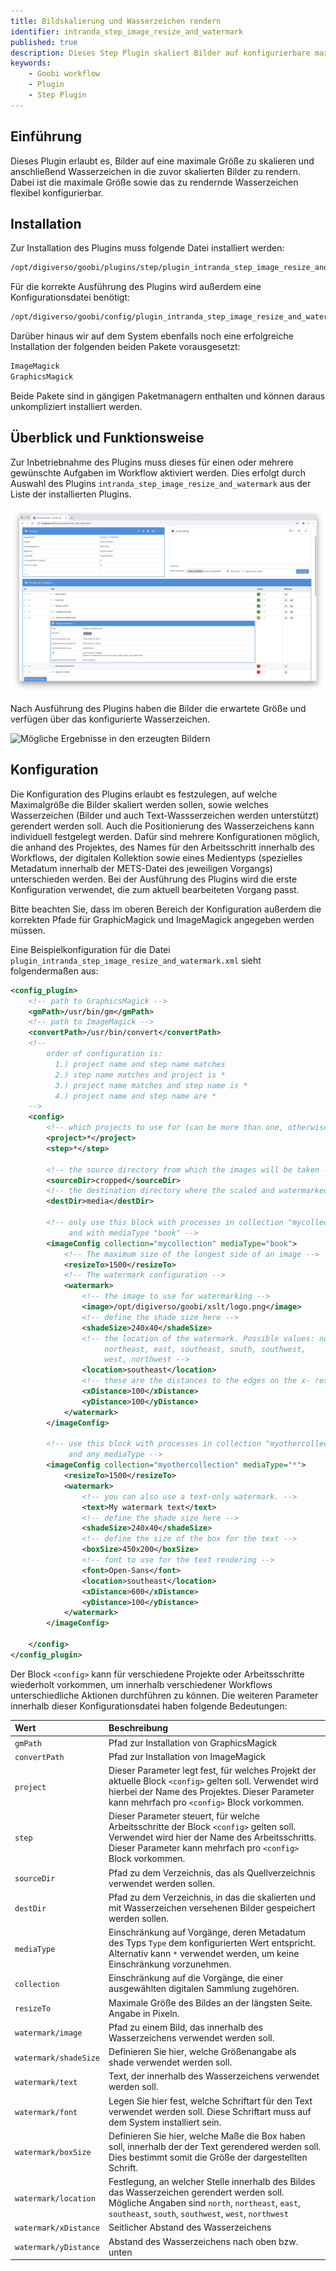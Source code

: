 ```yaml
---
title: Bildskalierung und Wasserzeichen rendern
identifier: intranda_step_image_resize_and_watermark
published: true
description: Dieses Step Plugin skaliert Bilder auf konfigurierbare maximale Ausmaße und rendert ein Wasserzeichen in die skalierten Bilder.
keywords:
    - Goobi workflow
    - Plugin
    - Step Plugin
---
```

## Einführung
Dieses Plugin erlaubt es, Bilder auf eine maximale Größe zu skalieren und anschließend Wasserzeichen in die zuvor skalierten Bilder zu rendern. Dabei ist die maximale Größe sowie das zu rendernde Wasserzeichen flexibel konfigurierbar.


## Installation
Zur Installation des Plugins muss folgende Datei installiert werden:

```bash
/opt/digiverso/goobi/plugins/step/plugin_intranda_step_image_resize_and_watermark-base.jar
```

Für die korrekte Ausführung des Plugins wird außerdem eine Konfigurationsdatei benötigt:

```bash
/opt/digiverso/goobi/config/plugin_intranda_step_image_resize_and_watermark.xml
```

Darüber hinaus wir auf dem System ebenfalls noch eine erfolgreiche Installation der folgenden beiden Pakete vorausgesetzt:

```bash
ImageMagick
GraphicsMagick
```

Beide Pakete sind in gängigen Paketmanagern enthalten und können daraus unkompliziert installiert werden.


## Überblick und Funktionsweise
Zur Inbetriebnahme des Plugins muss dieses für einen oder mehrere gewünschte Aufgaben im Workflow aktiviert werden. Dies erfolgt durch Auswahl des Plugins `intranda_step_image_resize_and_watermark` aus der Liste der installierten Plugins.

![Integration des Plugins in den Workflow](screen1_de.png)

Nach Ausführung des Plugins haben die Bilder die erwartete Größe und verfügen über das konfigurierte Wasserzeichen.

![Mögliche Ergebnisse in den erzeugten Bildern](screen2.png)


## Konfiguration
Die Konfiguration des Plugins erlaubt es festzulegen, auf welche Maximalgröße die Bilder skaliert werden sollen, sowie welches Wasserzeichen (Bilder und auch Text-Wassserzeichen werden unterstützt) gerendert werden soll. Auch die Positionierung des Wasserzeichens kann individuell festgelegt werden. Dafür sind mehrere Konfigurationen möglich, die anhand des Projektes, des Names für den Arbeitsschritt innerhalb des Workflows, der digitalen Kollektion sowie eines Medientyps (spezielles Metadatum innerhalb der METS-Datei des jeweiligen Vorgangs) unterschieden werden. Bei der Ausführung des Plugins wird die erste Konfiguration verwendet, die zum aktuell bearbeiteten Vorgang passt.

Bitte beachten Sie, dass im oberen Bereich der Konfiguration außerdem die korrekten Pfade für GraphicMagick und ImageMagick angegeben werden müssen.

Eine Beispielkonfiguration für die Datei `plugin_intranda_step_image_resize_and_watermark.xml` sieht folgendermaßen aus:

```xml
<config_plugin>
    <!-- path to GraphicsMagick -->
    <gmPath>/usr/bin/gm</gmPath>
    <!-- path to ImageMagick -->
    <convertPath>/usr/bin/convert</convertPath>
    <!--
        order of configuration is:
          1.) project name and step name matches
          2.) step name matches and project is *
          3.) project name matches and step name is *
          4.) project name and step name are *
    -->
    <config>
        <!-- which projects to use for (can be more than one, otherwise use *) -->
        <project>*</project>
        <step>*</step>

        <!-- the source directory from which the images will be taken -->
        <sourceDir>cropped</sourceDir>
        <!-- the destination directory where the scaled and watermarked images will reside -->
        <destDir>media</destDir>

        <!-- only use this block with processes in collection "mycollection"
             and with mediaType "book" -->
        <imageConfig collection="mycollection" mediaType="book">
            <!-- The maximum size of the longest side of an image -->
            <resizeTo>1500</resizeTo>
            <!-- The watermark configuration -->
            <watermark>
                <!-- the image to use for watermarking -->
                <image>/opt/digiverso/goobi/xslt/logo.png</image>
                <!-- define the shade size here -->
                <shadeSize>240x40</shadeSize>
                <!-- the location of the watermark. Possible values: north,
                     northeast, east, southeast, south, southwest,
                     west, northwest -->
                <location>southeast</location>
                <!-- these are the distances to the edges on the x- resp. y-axis -->
                <xDistance>100</xDistance>
                <yDistance>100</yDistance>
            </watermark>
        </imageConfig>

        <!-- use this block with processes in collection "myothercollection"
             and any mediaType -->
        <imageConfig collection="myothercollection" mediaType="*">
            <resizeTo>1500</resizeTo>
            <watermark>
                <!-- you can also use a text-only watermark. -->
                <text>My watermark text</text>
                <!-- define the shade size here -->
                <shadeSize>240x40</shadeSize>
                <!-- define the size of the box for the text -->
                <boxSize>450x200</boxSize>
                <!-- font to use for the text rendering -->
                <font>Open-Sans</font>
                <location>southeast</location>
                <xDistance>600</xDistance>
                <yDistance>100</yDistance>
            </watermark>
        </imageConfig>

    </config>
</config_plugin>
```

Der Block `<config>` kann für verschiedene Projekte oder Arbeitsschritte wiederholt vorkommen, um innerhalb verschiedener Workflows unterschiedliche Aktionen durchführen zu können. Die weiteren Parameter innerhalb dieser Konfigurationsdatei haben folgende Bedeutungen:

| Wert | Beschreibung |
| :--- | :--- |
| `gmPath` | Pfad zur Installation von GraphicsMagick |
| `convertPath` | Pfad zur Installation von ImageMagick |
| `project` | Dieser Parameter legt fest, für welches Projekt der aktuelle Block `<config>` gelten soll. Verwendet wird hierbei der Name des Projektes. Dieser Parameter kann mehrfach pro `<config>` Block vorkommen. |
| `step` | Dieser Parameter steuert, für welche Arbeitsschritte der Block `<config>` gelten soll. Verwendet wird hier der Name des Arbeitsschritts. Dieser Parameter kann mehrfach pro `<config>` Block vorkommen. |
| `sourceDir` | Pfad zu dem Verzeichnis, das als Quellverzeichnis verwendet werden sollen. |
| `destDir` | Pfad zu dem Verzeichnis, in das die skalierten und mit Wasserzeichen versehenen Bilder gespeichert werden sollen. |
| `mediaType` | Einschränkung auf Vorgänge, deren Metadatum des Typs `Type` dem konfigurierten Wert entspricht. Alternativ kann `*` verwendet werden, um keine Einschränkung vorzunehmen. |
| `collection` | Einschränkung auf die Vorgänge, die einer ausgewählten digitalen Sammlung zugehören. |
| `resizeTo` | Maximale Größe des Bildes an der längsten Seite. Angabe in Pixeln. |
| `watermark/image` | Pfad zu einem Bild, das innerhalb des Wasserzeichens verwendet werden soll. |
| `watermark/shadeSize` | Definieren Sie hier, welche Größenangabe als shade verwendet werden soll. |
| `watermark/text` | Text, der innerhalb des Wasserzeichens verwendet werden soll. |
| `watermark/font` | Legen Sie hier fest, welche Schriftart für den Text verwendet werden soll. Diese Schriftart muss auf dem System installiert sein. |
| `watermark/boxSize` | Definieren Sie hier, welche Maße die Box haben soll, innerhalb der der Text gerendered werden soll. Dies bestimmt somit die Größe der dargestellten Schrift. |
| `watermark/location` | Festlegung, an welcher Stelle innerhalb des Bildes das Wasserzeichen gerendert werden soll. Mögliche Angaben sind `north`, `northeast`, `east`, `southeast`, `south`, `southwest`, `west`, `northwest` |
| `watermark/xDistance` | Seitlicher Abstand des Wasserzeichens |
| `watermark/yDistance` | Abstand des Wasserzeichens  nach oben bzw. unten |

